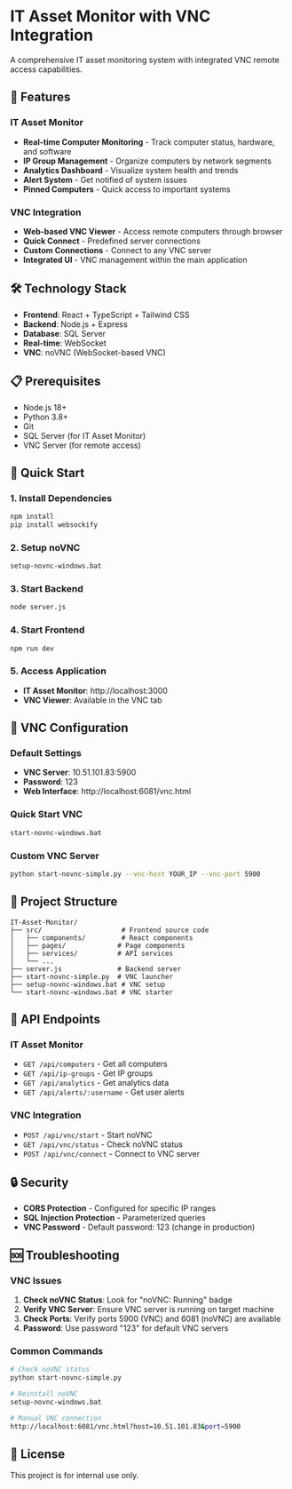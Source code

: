 # IT Asset Monitor with VNC Integration

A comprehensive IT asset monitoring system with integrated VNC remote access capabilities.

## 🚀 Features

### IT Asset Monitor
- **Real-time Computer Monitoring** - Track computer status, hardware, and software
- **IP Group Management** - Organize computers by network segments
- **Analytics Dashboard** - Visualize system health and trends
- **Alert System** - Get notified of system issues
- **Pinned Computers** - Quick access to important systems

### VNC Integration
- **Web-based VNC Viewer** - Access remote computers through browser
- **Quick Connect** - Predefined server connections
- **Custom Connections** - Connect to any VNC server
- **Integrated UI** - VNC management within the main application

## 🛠️ Technology Stack

- **Frontend**: React + TypeScript + Tailwind CSS
- **Backend**: Node.js + Express
- **Database**: SQL Server
- **Real-time**: WebSocket
- **VNC**: noVNC (WebSocket-based VNC)

## 📋 Prerequisites

- Node.js 18+
- Python 3.8+
- Git
- SQL Server (for IT Asset Monitor)
- VNC Server (for remote access)

## 🚀 Quick Start

### 1. Install Dependencies
```bash
npm install
pip install websockify
```

### 2. Setup noVNC
```bash
setup-novnc-windows.bat
```

### 3. Start Backend
```bash
node server.js
```

### 4. Start Frontend
```bash
npm run dev
```

### 5. Access Application
- **IT Asset Monitor**: http://localhost:3000
- **VNC Viewer**: Available in the VNC tab

## 🔧 VNC Configuration

### Default Settings
- **VNC Server**: 10.51.101.83:5900
- **Password**: 123
- **Web Interface**: http://localhost:6081/vnc.html

### Quick Start VNC
```bash
start-novnc-windows.bat
```

### Custom VNC Server
```bash
python start-novnc-simple.py --vnc-host YOUR_IP --vnc-port 5900
```

## 📁 Project Structure

```
IT-Asset-Monitor/
├── src/                    # Frontend source code
│   ├── components/         # React components
│   ├── pages/             # Page components
│   ├── services/          # API services
│   └── ...
├── server.js              # Backend server
├── start-novnc-simple.py  # VNC launcher
├── setup-novnc-windows.bat # VNC setup
└── start-novnc-windows.bat # VNC starter
```

## 🔌 API Endpoints

### IT Asset Monitor
- `GET /api/computers` - Get all computers
- `GET /api/ip-groups` - Get IP groups
- `GET /api/analytics` - Get analytics data
- `GET /api/alerts/:username` - Get user alerts

### VNC Integration
- `POST /api/vnc/start` - Start noVNC
- `GET /api/vnc/status` - Check noVNC status
- `POST /api/vnc/connect` - Connect to VNC server

## 🔒 Security

- **CORS Protection** - Configured for specific IP ranges
- **SQL Injection Protection** - Parameterized queries
- **VNC Password** - Default password: 123 (change in production)

## 🆘 Troubleshooting

### VNC Issues
1. **Check noVNC Status**: Look for "noVNC: Running" badge
2. **Verify VNC Server**: Ensure VNC server is running on target machine
3. **Check Ports**: Verify ports 5900 (VNC) and 6081 (noVNC) are available
4. **Password**: Use password "123" for default VNC servers

### Common Commands
```bash
# Check noVNC status
python start-novnc-simple.py

# Reinstall noVNC
setup-novnc-windows.bat

# Manual VNC connection
http://localhost:6081/vnc.html?host=10.51.101.83&port=5900
```

## 📝 License

This project is for internal use only.

